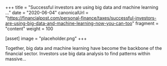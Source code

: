 +++
title = "Successful investors are using big data and machine learning ..."
date = "2020-06-04"
canonicalUrl = "https://financialpost.com/personal-finance/taxes/successful-investors-are-using-big-data-and-machine-learning-now-you-can-too"
fragment = "content"
weight = 100

[asset]
    image = "placeholder.png"
+++

Together, big data and machine learning have become the backbone of the 
financial sector. Investors use big data analysis to find patterns within 
massive...
